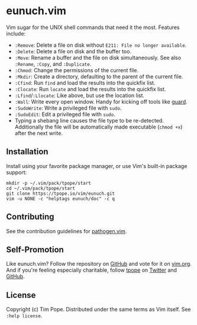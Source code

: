 # eunuch.vim

Vim sugar for the UNIX shell commands that need it the most.  Features
include:

* `:Remove`: Delete a file on disk without `E211: File no longer available`.
* `:Delete`: Delete a file on disk and the buffer too.
* `:Move`: Rename a buffer and the file on disk simultaneously.  See also
  `:Rename`, `:Copy`, and `:Duplicate`.
* `:Chmod`: Change the permissions of the current file.
* `:Mkdir`: Create a directory, defaulting to the parent of the current file.
* `:Cfind`: Run `find` and load the results into the quickfix list.
* `:Clocate`: Run `locate` and load the results into the quickfix list.
* `:Lfind`/`:Llocate`: Like above, but use the location list.
* `:Wall`: Write every open window.  Handy for kicking off tools like
  [guard][].
* `:SudoWrite`: Write a privileged file with `sudo`.
* `:SudoEdit`: Edit a privileged file with `sudo`.
* Typing a shebang line causes the file type to be re-detected.  Additionally
  the file will be automatically made executable (`chmod +x`) after the next
  write.

[guard]: https://github.com/guard/guard

## Installation

Install using your favorite package manager, or use Vim's built-in package
support:

    mkdir -p ~/.vim/pack/tpope/start
    cd ~/.vim/pack/tpope/start
    git clone https://tpope.io/vim/eunuch.git
    vim -u NONE -c "helptags eunuch/doc" -c q

## Contributing

See the contribution guidelines for
[pathogen.vim](https://github.com/tpope/vim-pathogen#readme).

## Self-Promotion

Like eunuch.vim? Follow the repository on
[GitHub](https://github.com/tpope/vim-eunuch) and vote for it on
[vim.org](http://www.vim.org/scripts/script.php?script_id=4300).  And if
you're feeling especially charitable, follow [tpope](http://tpo.pe/) on
[Twitter](http://twitter.com/tpope) and
[GitHub](https://github.com/tpope).

## License

Copyright (c) Tim Pope.  Distributed under the same terms as Vim itself.
See `:help license`.
